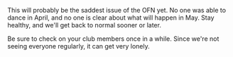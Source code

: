 This will probably be the saddest issue of the OFN yet.  No one was able to dance in April, and no one is clear about what will happen in May.  Stay healthy, and we'll get back to normal sooner or later.

Be sure to check on your club members once in a while.  Since we're not seeing everyone regularly, it can get very lonely.
